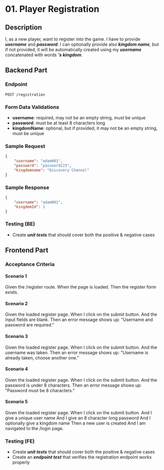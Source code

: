 # 01. Player Registration

## Description

I, as a new player, want to register into the game. I have to provide
***username*** and ***password***. I can optionally provide also ***kingdom
name***, but if not provided, it will be automatically created using my
***username*** concatenated with words ***'s kingdom***.

## Backend Part

### Endpoint

`POST /registration`

### Form Data Validations

- **username**: required, may not be an empty string, must be unique
- **password**: must be at least 8 characters long
- **kingdomName**: optional, but if provided, it may not be an empty string,
  must be unique

### Sample Request

```json
{
    "username": "adam001",
    "password": "password123",
    "kingdomname": "Discovery Channel"
}
```

### Sample Response

```json
{
    "username": "adam001",
    "kingdomId": 1
}
```

### Testing (BE)

- Create ***unit tests*** that should cover both the positive & negative cases

## Frontend Part

### Acceptance Criteria

#### Scenario 1

Given the /register route. When the page is loaded. Then the register form
exists.

#### Scenario 2

Given the loaded register page. When I click on the submit button. And the input
fields are blank. Then an error message shows up: "Username and password are
required."

#### Scenario 3

Given the loaded register page. When I click on the submit button. And the
username was taken. Then an error message shows up: "Username is already taken,
choose another one."

#### Scenario 4

Given the loaded register page. When I click on the submit button. And the
password is under 8 characters. Then an error message shows up: "Password must
be 8 characters."

#### Scenario 5

Given the loaded register page. When I click on the submit button. And I give a
unique user name And I give an 8 character long password And I optionally give a
kingdom name Then a new user is created And I am navigated to the /login page.

### Testing (FE)

- Create ***unit tests*** that should cover both the positive & negative cases
- Create an ***endpoint test*** that verifies the registration endpoint works
  properly
